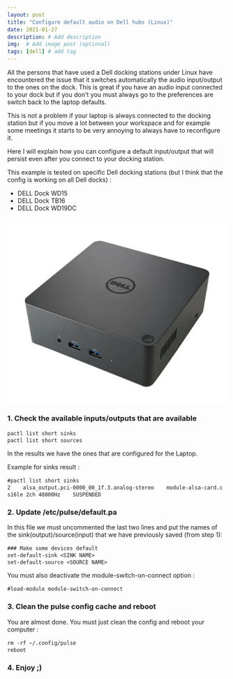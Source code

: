 ```yaml
---
layout: post
title: "Configure default audio on Dell hubs (Linux)"
date: 2021-01-27
description: # Add description
img:  # Add image post (optional)
tags: [dell] # add tag
---
```


All the persons that have used a Dell docking stations under Linux have encountered the issue that it switches automatically the audio input/output to the ones on the dock. This is great if you have an audio input connected to your dock but if you don't you must always go to the preferences are switch back to the laptop defaults. 

This is not a problem if your laptop is always connected to the docking station but if you move a lot between your workspace and for example some meetings it starts to be very annoying to always have to reconfigure it.

Here I will explain how you can configure a default input/output that will persist even after you connect to your docking station.

This example is tested on specific Dell docking stations (but I think that the config is working on all Dell docks) : 

* DELL Dock WD15
* DELL Dock TB16
* DELL Dock WD19DC

[![](../../assets/img/posts/configure-default-audio-on-dell-hubs_1.png)](../../assets/img/posts/configure-default-audio-on-dell-hubs_1.png)

### 1. Check the available inputs/outputs that are available

    pactl list short sinks
    pactl list short sources

In the results we have the ones that are configured for the Laptop. 

Example for sinks result : 

    #pactl list short sinks
    2    alsa_output.pci-0000_00_1f.3.analog-stereo    module-alsa-card.c    s16le 2ch 48000Hz    SUSPENDED

### 2. Update /etc/pulse/default.pa

In this file we must uncommented the last two lines and put the names of the sink(output)/source(input) that we have previously saved (from step 1): 

    ### Make some devices default
    set-default-sink <SINK NAME>
    set-default-source <SOURCE NAME>

You must also deactivate the module-switch-on-connect option :

    #load-module module-switch-on-connect

### 3. Clean the pulse config cache and reboot

You are almost done. You must just clean the config and reboot your computer :

    rm -rf ~/.config/pulse
    reboot

### 4. Enjoy ;)